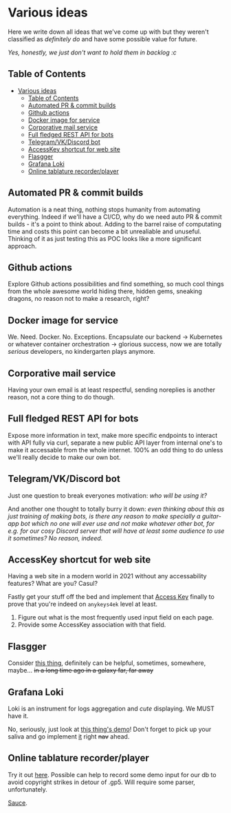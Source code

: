 # Various ideas

Here we write down all ideas that we've come up with but they weren't classified as *definitely do*
and have some possible value for future.

*Yes, honestly, we just don't want to hold them in backlog :c*

## Table of Contents

- [Various ideas](#various-ideas)
  - [Table of Contents](#table-of-contents)
  - [Automated PR & commit builds](#automated-pr--commit-builds)
  - [Github actions](#github-actions)
  - [Docker image for service](#docker-image-for-service)
  - [Corporative mail service](#corporative-mail-service)
  - [Full fledged REST API for bots](#full-fledged-rest-api-for-bots)
  - [Telegram/VK/Discord bot](#telegramvkdiscord-bot)
  - [AccessKey shortcut for web site](#accesskey-shortcut-for-web-site)
  - [Flasgger](#flasgger)
  - [Grafana Loki](#grafana-loki)
  - [Online tablature recorder/player](#online-tablature-recorderplayer)

## Automated PR & commit builds

Automation is a neat thing, nothing stops humanity from automating everything. Indeed if we'll have
a CI/CD, why do we need auto PR & commit builds - it's a point to think about. Adding to the barrel
raise of computating time and costs this point can become a bit unrealiable and unuseful. Thinking
of it as just testing this as POC looks like a more significant approach.

## Github actions

Explore Github actions possibilities and find something, so much cool things from the whole awesome
world hiding there, hidden gems, sneaking dragons, no reason not to make a research, right?

## Docker image for service

We. Need. Docker. No. Exceptions.
Encapsulate our backend -> Kubernetes or whatever container orchestration -> glorious success, now
we are totally *serious* developers, no kindergarten plays anymore.

## Corporative mail service

Having your own email is at least respectful, sending noreplies is another reason, not a core thing
to do though.

## Full fledged REST API for bots

Expose more information in text, make more specific endpoints to interact with API fully via curl,
separate a new public API layer from internal one's to make it accessable from the whole internet.
100% an odd thing to do unless we'll really decide to make our own bot.

## Telegram/VK/Discord bot

Just one question to break everyones motivation: *who will be using it?*

And another one thought to totally burry it down: *even thinking about this as just training of
making bots, is there any reason to make specially a guitar-app bot which no one will ever use and
not make whatever other bot, for e.g. for our cosy Discord server that will have at least some
audience to use it sometimes? No reason, indeed.*

## AccessKey shortcut for web site

Having a web site in a modern world in 2021 without any accessability features? What are you? Casul?

Fastly get your stuff off the bed and implement that [Access Key](https://en.wikipedia.org/wiki/Access_key)
finally to prove that you're indeed on `anykeys4ek` level at least.

1. Figure out what is the most frequently used input field on each page.
2. Provide some AccessKey association with that field.

## Flasgger

Consider [this thing](https://github.com/flasgger/flasgger), definitely can be helpful, sometimes,
somewhere, maybe... ~~in a long time ago in a galaxy far, far away~~

## Grafana Loki

Loki is an instrument for logs aggregation and *cute* displaying. We MUST have it.

No, seriously, just look at [this thing's demo](https://play.grafana.org)! Don't forget to pick up
your saliva and go implement [it](https://grafana.com/oss/loki/) right ~~nav~~ ahead.

## Online tablature recorder/player

Try it out [here](https://1j01.github.io/guitar/). Possible can help to record some demo input for
our db to avoid copyright strikes in detour of .gp5. Will require some parser, unfortunately.

[Sauce](https://github.com/1j01/guitar).
